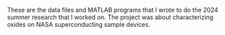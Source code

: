 These are the data files and MATLAB programs that I wrote to do the 2024 summer research that I worked on. The project was about characterizing oxides on NASA superconducting sample devices.
